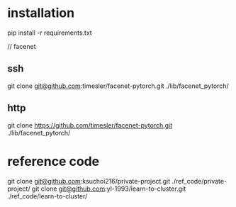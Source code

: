 # installation

pip install -r requirements.txt

// facenet
## ssh
git clone git@github.com:timesler/facenet-pytorch.git ./lib/facenet_pytorch/
## http
git clone https://github.com/timesler/facenet-pytorch.git ./lib/facenet_pytorch/

# reference code
git clone git@github.com:ksuchoi216/private-project.git ./ref_code/private-project/
git clone git@github.com:yl-1993/learn-to-cluster.git ./ref_code/learn-to-cluster/